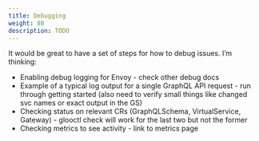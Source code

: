 ```yaml
---
title: Debugging
weight: 80
description: TODO
---
```



It would be great to have a set of steps for how to debug issues. I’m thinking:
- Enabling debug logging for Envoy - check other debug docs
- Example of a typical log output for a single GraphQL API request - run through getting started (also need to verify small things like changed svc names or exact output in the GS)
- Checking status on relevant CRs (GraphQLSchema, VirtualService, Gateway) - glooctl check will work for the last two but not the former
- Checking metrics to see activity - link to metrics page